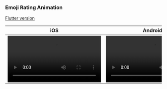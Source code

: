 ### Emoji Rating Animation

[Flutter version](https://github.com/Donaboyev/EmojiRatingAnimation/tree/main/emoji_rating_animation_flutter)

| iOS         | Android |
| ----------- | ----------- |
| <video src="https://github.com/Donaboyev/EmojiRatingAnimation/assets/56734609/983ae2f7-257c-4243-b1c4-f4bb7e74b8aa">      | <video src="https://github.com/Donaboyev/EmojiRatingAnimation/assets/56734609/7538615e-e1d7-4d34-becb-95496d7519e2"> |









